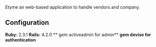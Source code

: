 
 Etyme an web-based application to handle vendors and company.

##  Configuration ##
 **Ruby:**  2.3.1
 **Rails:** 4.2.0
** gem activeadmin     for admin**
 **gem devise for authentication**


